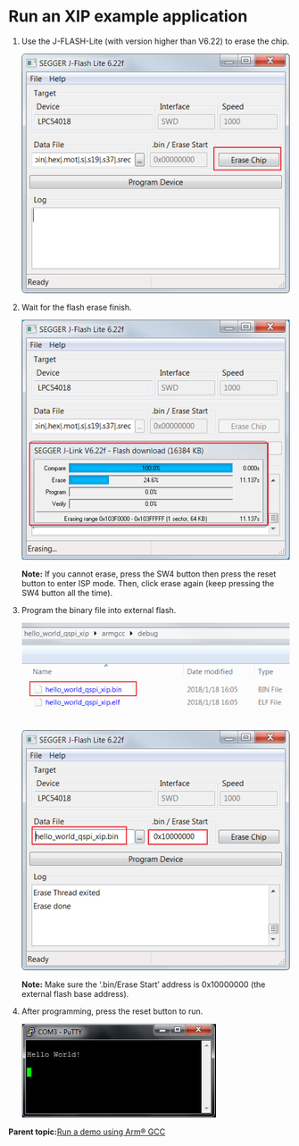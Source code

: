 # Run an XIP example application

1.  Use the J-FLASH-Lite \(with version higher than V6.22\) to erase the chip.

    ![](../images/erase_external_flash_jflashlite_lpc54018.png "Erase the external flash")

2.  Wait for the flash erase finish.

    ![](../images/erase_in_progress_jlinkflash_lpc54018.png "Erase in progress")

    **Note:** If you cannot erase, press the SW4 button then press the reset button to enter ISP mode. Then, click erase again \(keep pressing the SW4 button all the time\).

3.  Program the binary file into external flash.

    ![](../images/binary_built_armgcc_qspi_lpc54018.png "Binary built by armgcc")

    ![](../images/program_binary_external_flash_jflashlite_lpc54018.png "Program the binary to external flash")

    **Note:** Make sure the ‘.bin/Erase Start’ address is 0x10000000 \(the external flash base address\).

4.  After programming, press the reset button to run.

    ![](../images/hello_world_qspi_lpc54018.png "Text display of the hello_world_qspi_xip demo")


**Parent topic:**[Run a demo using Arm® GCC](../topics/run_a_demo_using_arm__gcc.md)

